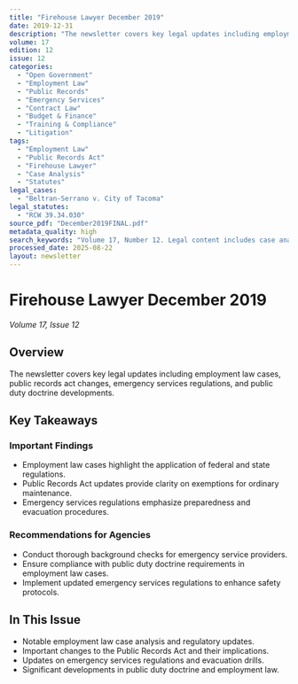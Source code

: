 ```yaml
---
title: "Firehouse Lawyer December 2019"
date: 2019-12-31
description: "The newsletter covers key legal updates including employment law cases, public records act changes, emergency services regulations, and public duty doctrine developments."
volume: 17
edition: 12
issue: 12
categories:
  - "Open Government"
  - "Employment Law"
  - "Public Records"
  - "Emergency Services"
  - "Contract Law"
  - "Budget & Finance"
  - "Training & Compliance"
  - "Litigation"
tags:
  - "Employment Law"
  - "Public Records Act"
  - "Firehouse Lawyer"
  - "Case Analysis"
  - "Statutes"
legal_cases:
  - "Beltran-Serrano v. City of Tacoma"
legal_statutes:
  - "RCW 39.34.030"
source_pdf: "December2019FINAL.pdf"
metadata_quality: high
search_keywords: "Volume 17, Number 12. Legal content includes case analyses such as Eric Quinnett's review of employment laws, statute changes like RCW 39.34.030, emergency services updates on evacuation drills, and p..."
processed_date: 2025-08-22
layout: newsletter
---
```


# Firehouse Lawyer December 2019

*Volume 17, Issue 12*

## Overview

The newsletter covers key legal updates including employment law cases, public records act changes, emergency services regulations, and public duty doctrine developments.

## Key Takeaways

### Important Findings

- Employment law cases highlight the application of federal and state regulations.
- Public Records Act updates provide clarity on exemptions for ordinary maintenance.
- Emergency services regulations emphasize preparedness and evacuation procedures.

### Recommendations for Agencies

- Conduct thorough background checks for emergency service providers.
- Ensure compliance with public duty doctrine requirements in employment law cases.
- Implement updated emergency services regulations to enhance safety protocols.

## In This Issue

- Notable employment law case analysis and regulatory updates.
- Important changes to the Public Records Act and their implications.
- Updates on emergency services regulations and evacuation drills.
- Significant developments in public duty doctrine and employment law.

